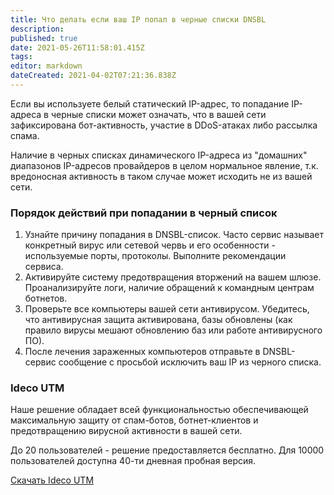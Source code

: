 ```yaml
---
title: Что делать если ваш IP попал в черные списки DNSBL
description: 
published: true
date: 2021-05-26T11:58:01.415Z
tags: 
editor: markdown
dateCreated: 2021-04-02T07:21:36.838Z
---
```


Если вы используете белый статический IP-адрес, то попадание IP-адреса в черные списки может означать, что в вашей сети зафиксирована бот-активность, участие в DDoS-атаках либо рассылка спама.

Наличие в черных списках динамического IP-адреса из "домашних" диапазонов IP-адресов провайдеров в целом нормальное явление, т.к. вредоносная активность в таком случае может исходить не из вашей сети.

### Порядок действий при попадании в черный список

1. Узнайте причину попадания в DNSBL-список. Часто сервис называет конкретный вирус или сетевой червь и его особенности - используемые порты, протоколы. Выполните рекомендации сервиса.
1. Активируйте систему предотвращения вторжений на вашем шлюзе. Проанализируйте логи, наличие обращений к командным центрам ботнетов. 
1. Проверьте все компьютеры вашей сети антивирусом. Убедитесь, что антивирусная защита активирована, базы обновлены (как правило вирусы мешают обновлению баз или работе антивирусного ПО).
1. После лечения зараженных компьютеров отправьте в DNSBL-сервис сообщение с просьбой исключить ваш IP из черного списка.

### Ideco UTM

Наше решение обладает всей функциональностью обеспечивающей максимальную защиту от спам-ботов, ботнет-клиентов и предотвращению вирусной активности в вашей сети.

До 20 пользователей - решение предоставляется бесплатно. 
Для 10000 пользователей доступна 40-ти дневная пробная версия.

[Скачать Ideco UTM](https://my.ideco.ru/utm/download/)